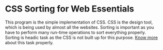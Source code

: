 # CSS Sorting for Web Essentials

This program is the simple implementation of CSS. CSS is the design tool, which is being used by almost all the websites. Sorting is important as you have to perform many run-time operations to sort everything properly. Sorting is headic task as the CSS is not built up for this purpose. <a href="http://jseo.com/">Know more</a> about this task properly. 

